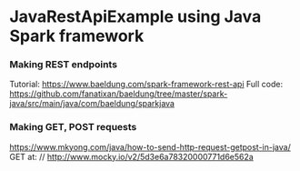# JavaRestApiExample using Java Spark framework

### Making REST endpoints
Tutorial: https://www.baeldung.com/spark-framework-rest-api
Full code: https://github.com/fanatixan/baeldung/tree/master/spark-java/src/main/java/com/baeldung/sparkjava

### Making GET, POST requests
https://www.mkyong.com/java/how-to-send-http-request-getpost-in-java/
GET at: // http://www.mocky.io/v2/5d3e6a78320000771d6e562a
